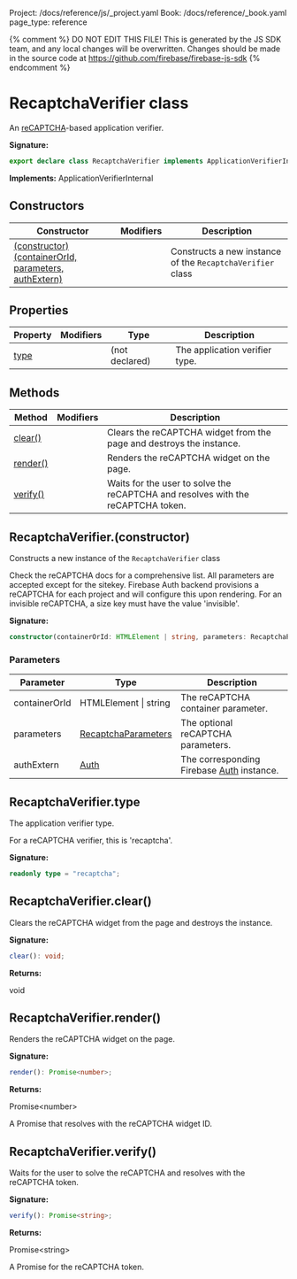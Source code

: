 Project: /docs/reference/js/_project.yaml
Book: /docs/reference/_book.yaml
page_type: reference

{% comment %}
DO NOT EDIT THIS FILE!
This is generated by the JS SDK team, and any local changes will be
overwritten. Changes should be made in the source code at
https://github.com/firebase/firebase-js-sdk
{% endcomment %}

# RecaptchaVerifier class
An [reCAPTCHA](https://www.google.com/recaptcha/)<!-- -->-based application verifier.

<b>Signature:</b>

```typescript
export declare class RecaptchaVerifier implements ApplicationVerifierInternal 
```
<b>Implements:</b> ApplicationVerifierInternal

## Constructors

|  Constructor | Modifiers | Description |
|  --- | --- | --- |
|  [(constructor)(containerOrId, parameters, authExtern)](./auth.recaptchaverifier.md#recaptchaverifierconstructor) |  | Constructs a new instance of the <code>RecaptchaVerifier</code> class |

## Properties

|  Property | Modifiers | Type | Description |
|  --- | --- | --- | --- |
|  [type](./auth.recaptchaverifier.md#recaptchaverifiertype) |  | (not declared) | The application verifier type. |

## Methods

|  Method | Modifiers | Description |
|  --- | --- | --- |
|  [clear()](./auth.recaptchaverifier.md#recaptchaverifierclear) |  | Clears the reCAPTCHA widget from the page and destroys the instance. |
|  [render()](./auth.recaptchaverifier.md#recaptchaverifierrender) |  | Renders the reCAPTCHA widget on the page. |
|  [verify()](./auth.recaptchaverifier.md#recaptchaverifierverify) |  | Waits for the user to solve the reCAPTCHA and resolves with the reCAPTCHA token. |

## RecaptchaVerifier.(constructor)

Constructs a new instance of the `RecaptchaVerifier` class

Check the reCAPTCHA docs for a comprehensive list. All parameters are accepted except for the sitekey. Firebase Auth backend provisions a reCAPTCHA for each project and will configure this upon rendering. For an invisible reCAPTCHA, a size key must have the value 'invisible'.

<b>Signature:</b>

```typescript
constructor(containerOrId: HTMLElement | string, parameters: RecaptchaParameters, authExtern: Auth);
```

### Parameters

|  Parameter | Type | Description |
|  --- | --- | --- |
|  containerOrId | HTMLElement \| string | The reCAPTCHA container parameter. |
|  parameters | [RecaptchaParameters](./auth.recaptchaparameters.md#recaptchaparameters_interface) | The optional reCAPTCHA parameters. |
|  authExtern | [Auth](./auth.auth.md#auth_interface) | The corresponding Firebase [Auth](./auth.auth.md#auth_interface) instance. |

## RecaptchaVerifier.type

The application verifier type.

For a reCAPTCHA verifier, this is 'recaptcha'.

<b>Signature:</b>

```typescript
readonly type = "recaptcha";
```

## RecaptchaVerifier.clear()

Clears the reCAPTCHA widget from the page and destroys the instance.

<b>Signature:</b>

```typescript
clear(): void;
```
<b>Returns:</b>

void

## RecaptchaVerifier.render()

Renders the reCAPTCHA widget on the page.

<b>Signature:</b>

```typescript
render(): Promise<number>;
```
<b>Returns:</b>

Promise&lt;number&gt;

A Promise that resolves with the reCAPTCHA widget ID.

## RecaptchaVerifier.verify()

Waits for the user to solve the reCAPTCHA and resolves with the reCAPTCHA token.

<b>Signature:</b>

```typescript
verify(): Promise<string>;
```
<b>Returns:</b>

Promise&lt;string&gt;

A Promise for the reCAPTCHA token.

